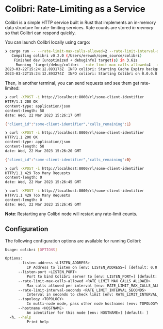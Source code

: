 # Colibri: Rate-Limiting as a Service

Colibri is a simple HTTP service built in Rust that implements an in-memory data structure for rate-limiting services. Rate counts are stored _in memory_ so that Colibri can respond quickly.

You can launch Colibri locally using cargo:

```sh
❯ cargo run -- --rate-limit-max-calls-allowed=2 --rate-limit-interval-seconds=10
   Compiling colibri v0.2.0 (/Users/erewok/open_source/colibri)
    Finished dev [unoptimized + debuginfo] target(s) in 3.61s
     Running `target/debug/colibri --rate-limit-max-calls-allowed=4 --rate-limit-interval-seconds=10`
2023-03-22T15:24:12.893173Z  INFO colibri: Starting Cache Expiry background task
2023-03-22T15:24:12.893274Z  INFO colibri: Starting Colibri on 0.0.0.0:8000
```

Then, in another terminal, you can send requests and see them get rate-limited:

```sh
❯ curl -XPOST -i http://localhost:8000/rl/some-client-identifier
HTTP/1.1 200 OK
content-type: application/json
content-length: 58
date: Wed, 22 Mar 2023 15:26:17 GMT

{"client_id":"some-client-identifier","calls_remaining":1}

❯ curl -XPOST -i http://localhost:8000/rl/some-client-identifier
HTTP/1.1 200 OK
content-type: application/json
content-length: 58
date: Wed, 22 Mar 2023 15:26:20 GMT

{"client_id":"some-client-identifier","calls_remaining":0}

❯ curl -XPOST -i http://localhost:8000/rl/some-client-identifier
HTTP/1.1 429 Too Many Requests
content-length: 0
date: Wed, 22 Mar 2023 15:26:45 GMT

❯ curl -XPOST -i http://localhost:8000/rl/some-client-identifier
HTTP/1.1 429 Too Many Requests
content-length: 0
date: Wed, 22 Mar 2023 15:26:45 GMT
```


**Note**: Restarting any Colibri node will restart any rate-limit counts.



## Configuration

The following configuration options are available for running Colibri:

```sh
Usage: colibri [OPTIONS]

Options:
      --listen-address <LISTEN_ADDRESS>
          IP Address to listen on [env: LISTEN_ADDRESS=] [default: 0.0.0.0]
      --listen-port <LISTEN_PORT>
          Port to bind Colibri server to [env: LISTEN_PORT=] [default: 8000]
      --rate-limit-max-calls-allowed <RATE_LIMIT_MAX_CALLS_ALLOWED>
          Max calls allowed per interval [env: RATE_LIMIT_MAX_CALLS_ALLOWED=] [default: 1000]
      --rate-limit-interval-seconds <RATE_LIMIT_INTERVAL_SECONDS>
          Interval in seconds to check limit [env: RATE_LIMIT_INTERVAL_SECONDS=] [default: 60]
      --topology <TOPOLOGY>
          In multi-node mode, pass other node hostnames [env: TOPOLOGY=] [default: ]
      --hostname <HOSTNAME>
          An identifier for this node [env: HOSTNAME=] [default: ]
  -h, --help
          Print help

```

